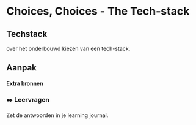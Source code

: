
# Choices, Choices - The Tech-stack

## Techstack

over het onderbouwd kiezen van een tech-stack.

## Aanpak
<!-- Workshop aanpak uitgeschreven-->

#### Extra bronnen
<!-- Extra links voor documentatie en tutorials -->

<!--
### 💪 Extra uitdagingen
 Dit is optioneel voor de hardlopers die iets extra's willen. 
-->

### ✒️ Leervragen

Zet de antwoorden in je learning journal.

<!-- Een drietal vragen die ze kunnen opnemen in hun learning journal, waar de squadleaders dan weer op terug komen op vrijdag. -->
